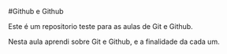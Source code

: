#Github e Github

Este é um repositorio teste para as aulas de Git e Github.

Nesta aula aprendi sobre Git e Github, e a finalidade da cada um.

